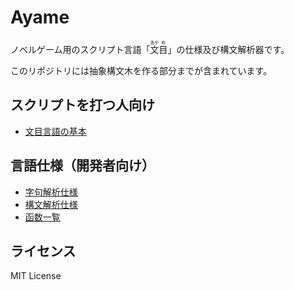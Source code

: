 Ayame
=====

ノベルゲーム用のスクリプト言語「<ruby>文<rt>あや</rt>目<rt>め</rt></ruby>」の仕様及び構文解析器です。

このリポジトリには抽象構文木を作る部分までが含まれています。

## スクリプトを打つ人向け
- [文目言語の基本](docs/文目言語の基本.md)

## 言語仕様（開発者向け）
- [字句解析仕様](docs/字句解析仕様.md)
- [構文解析仕様](docs/構文解析仕様.md)
- [函数一覧](docs/函数一覧.md)

## ライセンス
MIT License
